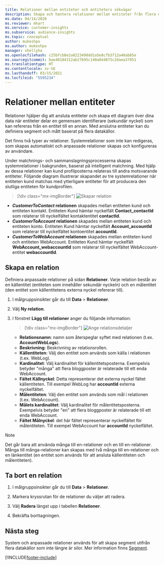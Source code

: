 ```yaml
---
title: Relationer mellan entiteter och entiteters sökvägar
description: Skapa och hantera relationer mellan entiteter från flera datakällor.
ms.date: 04/14/2020
ms.reviewer: mhart
ms.service: customer-insights
ms.subservice: audience-insights
ms.topic: conceptual
author: mukeshpo
ms.author: mukeshpo
manager: shellyha
ms.openlocfilehash: c25bfcb8e2a8223498dd1a5e8cfb3712a40ab85e
ms.sourcegitcommit: bae40184312ab27b95c140a044875c2daea37951
ms.translationtype: HT
ms.contentlocale: sv-SE
ms.lasthandoff: 03/15/2021
ms.locfileid: "5595234"
---
```

# <a name="relationships-between-entities"></a>Relationer mellan entiteter

Relationer hjälper dig att ansluta entiteter och skapa ett diagram över dina data när entiteter delar en gemensam identifierare (sekundär nyckel) som kan refereras från en entitet till en annan. Med anslutna entiteter kan du definiera segment och mått baserat på flera datakällor.

Det finns två typer av relationer. Systemrelationer som inte kan redigeras, som skapas automatiskt och anpassade relationer skapas och konfigureras av användare.

Under matchnings- och sammanslagningsprocesserna skapas systemrelationer i bakgrunden, baserat på intelligent matchning. Med hjälp av dessa relationer kan kund profilposterna relateras till andra motsvarande entiteter. Följande diagram illustrerar skapandet av tre systemrelationer när entiteten kund matchas med ytterligare entiteter för att producera den slutliga entiteten för kundprofilen.

> [!div class="mx-imgBorder"]
> ![Skapar relation](media/relationships-entities-merge.png "Skapar relation")

- ***CustomerToContact* relationen** skapades mellan entiteten kund och entiteten kontakt. Entiteten Kund hämtar nyckelfält **Contact_contactId** som relaterar till nyckelfältet kontaktentitet **contactId**.
- ***CustomerToAccount* relationen** skapades mellan entiteten kund och entiteten konto. Entiteten Kund hämtar nyckelfält **Account_accountId** som relaterar till nyckelfältet kontoentitet **accountId**.
- ***CustomerToWebAccount* relationen** skapades mellan entiteten kund och entiteten WebAccount. Entiteten Kund hämtar nyckelfält **WebAccount_webaccountId** som relaterar till nyckelfältet WebAccount-entitet **webaccountId**.

## <a name="create-a-relationship"></a>Skapa en relation

Definiera anpassade relationer på sidan **Relationer**. Varje relation består av en källentitet (entiteten som innehåller sekundär nyckeln) och en målentitet (den entitet som källentitetens externa nyckel refererar till).

1. I målgruppsinsikter går du till **Data** > **Relationer**.

2. Välj **Ny relation**.

3. I fönstret **Lägg till relationer** anger du följande information:

   > [!div class="mx-imgBorder"]
   > ![Ange relationsdetaljer](media/relationships-add.png "Ange relationsdetaljer")

   - **Relationsnamn**: namn som återspeglar syftet med relationen (t.ex. **AccountWebLogs**).
   - **Beskrivning**: Beskrivning av relationsrollen.
   - **Källentiteten**: Välj den entitet som används som källa i relationen (t.ex. WebLog).
   - **Kardinalitet**: Välj kardinalitet för källentitetsposterna. Exempelvis betyder "många" att flera bloggposter är relaterade till ett enda WebAccount.
   - **Fältet Källnyckel**: Detta representerar det externa nyckel fältet källentiteten. Till exempel WebLog har **accountId** externa nyckelfältet.
   - **Målentiteten**: Välj den entitet som används som mål i relationen (t.ex. WebAccount).
   - **Målets kardinalitet**: Välj kardinalitet för målentitetsposterna. Exempelvis betyder "en" att flera bloggposter är relaterade till ett enda WebAccount.
   - **Fältet Målnyckel**: det här fältet representerar nyckelfältet för målentiteten. Till exempel WebAccount har **accountId** nyckelfältet.

> [!NOTE]
> Det går bara att använda många till en-relationer och en till en-relationer. Många till många-relationer kan skapas med två många till en-relationer och en länkentitet (en entitet som används för att ansluta källentiteten och målentiteten).

## <a name="delete-a-relationship"></a>Ta bort en relation

1. I målgruppsinsikter går du till **Data** > **Relationer**.

2. Markera kryssrutan för de relationer du väljer att radera.

3. Välj **Radera** längst upp i tabellen **Relationer**.

4. Bekräfta borttagningen.

## <a name="next-step"></a>Nästa steg

System och anpassade relationer används för att skapa segment utifrån flera datakällor som inte längre är silor. Mer information finns [Segment](segments.md).


[!INCLUDE[footer-include](../includes/footer-banner.md)]